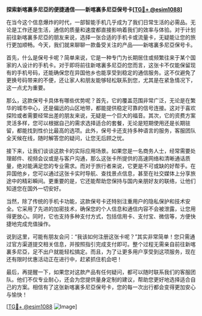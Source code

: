 **探索新喀裏多尼亞的便捷通信——新喀裏多尼亞保号卡[[TG💪+ @esim1088](https://t.me/s/esim1088)]**

在当今这个信息爆炸的时代，一部智能手机几乎成为了我们日常生活的必需品。无论是工作还是生活，通信的质量和速度都直接影响着我们的效率与体验。对于计划前往新喀裏多尼亞的朋友来说，选择一张合适的手机卡或流量卡，无疑能让您的旅行更加顺畅。今天，我们就来聊聊一款备受关注的产品——新喀裏多尼亞保号卡。

首先，什么是保号卡呢？简单来说，它是一种专门为长期居住或频繁往来于某个国家的人设计的手机卡。对于即将前往新喀裏多尼亞的您而言，这张卡不仅能保留现有的手机号码，还能确保您在异国他乡也能享受到稳定的通信服务。这不仅避免了更换号码带来的不便，还让家人和朋友能够轻松联系到您，尤其是在紧急情况下，这一点尤为重要。

那么，这款保号卡具体有哪些优势呢？首先，它的覆盖范围非常广泛，无论是在繁华的城市中心，还是偏远的山区地带，都能提供稳定可靠的信号连接。这对于喜欢探险或者需要经常出差的朋友来说，无疑是一个巨大的福音。其次，它的资费方案灵活多样，您可以根据自己的需求选择适合的套餐，无论是短期使用还是长期驻留，都能找到性价比最高的选项。此外，保号卡还支持多种语言的服务，客服团队全天候在线，随时解答您的疑问，让您无后顾之忧。

接下来，让我们谈谈这款卡的实际应用场景。如果您是一名商务人士，经常需要处理邮件、视频会议或是与客户沟通，那么这张卡所提供的高速网络和清晰通话质量，绝对能满足您的专业需求。而对于旅行者来说，它更是不可或缺的好帮手。在异国他乡，您可以通过这张卡实时导航、查找景点信息，甚至在社交媒体上分享旅途中的精彩瞬间。更重要的是，它还能帮助您保持与国内亲朋好友的联络，让他们知道您在国外一切安好。

当然，除了传统的手机卡功能，这款保号卡还特别注重用户的隐私保护和技术安全。它采用了先进的加密技术，确保您的个人信息和通信内容不会被泄露，让您用得更放心。同时，它也支持多种支付方式，包括信用卡、支付宝、微信等，方便快捷地完成充值操作。

说到这里，可能有朋友会问：“我该如何注册这张卡呢？”其实非常简单！您只需通过官方渠道提交相关信息，并按照指引完成支付即可。整个过程无需亲自前往新喀裏多尼亞，足不出户就能轻松搞定。而且，为了让更多用户享受到这项服务，现在还有限时优惠活动正在进行中，赶紧抓住机会吧！

最后，再提醒一下，如果您对这款产品有任何疑问，都可以随时联系我们的客服团队。他们不仅专业耐心，还会为您提供量身定制的建议，帮助您更好地选择适合自己的方案。相信有了这张新喀裏多尼亞保号卡，您的每一次出行都会变得更加安心与愉快！

[[TG💪+ @esim1088](https://t.me/s/esim1088) ![Image](https://i.postimg.cc/4NQfJmqS/Snipaste-2025-05-13-00-14-12.png)]
